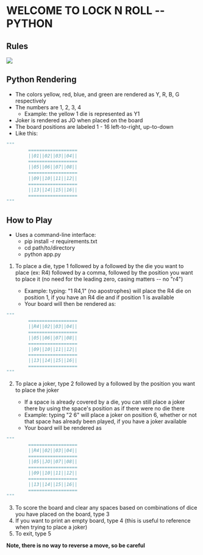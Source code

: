 
# WELCOME TO LOCK N ROLL -- PYTHON

## Rules
![](https://i2.wp.com/cannedbanana.files.wordpress.com/2009/01/lnr-rules.jpg)

## Python Rendering
- The colors yellow, red, blue, and green are rendered as Y, R, B, G respectively
- The numbers are 1, 2, 3, 4
  - Example: the yellow 1 die is represented as Y1
- Joker is rendered as JO when placed on the board
- The board positions are labeled 1 - 16 left-to-right, up-to-down
- Like this:
```python
"""
		==================
		||01||02||03||04||
		==================
		||05||06||07||08||
		==================
		||09||10||11||12||
		==================
		||13||14||15||16||
		==================
"""
```

## How to Play
- Uses a command-line interface:
	- pip install -r requirements.txt
	- cd path/to/directory
	- python app.py
1. To place a die, type 1 followed by a <space> followed by the die you want to place (ex: R4) followed by a comma, followed by the position you want to place it (no need for the leading zero, casing matters -- no "r4")
	  - Example: typing: "1 R4,1" (no apostrophes) will place the R4 die on position 1, if you have an R4 die and if position 1 is available
	  - Your board will then be rendered as:
```python
"""
		==================
		||R4||02||03||04||
		==================
		||05||06||07||08||
		==================
		||09||10||11||12||
		==================
		||13||14||15||16||
		==================
"""
```
2. To place a joker, type 2 followed by a <space> followed by the position you want to place the joker
    - If a space is already covered by a die, you can still place a joker there by using the space's position as if there were no die there
    - Example: typing "2 6" will place a joker on position 6, whether or not that space has already been played, if you have a joker available
    - Your board will be rendered as
```python
"""
		==================
		||R4||02||03||04||
		==================
		||05||JO||07||08||
		==================
		||09||10||11||12||
		==================
		||13||14||15||16||
		==================
"""
```
3. To score the board and clear any spaces based on combinations of dice you have placed on the board, type 3
4. If you want to print an empty board, type 4 (this is useful to reference when trying to place a joker)
5. To exit, type 5  

**Note, there is no way to reverse a move, so be careful**